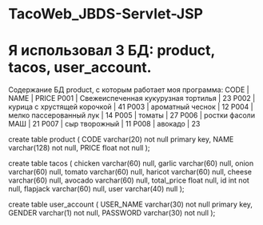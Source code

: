 # TacoWeb_JBDS-Servlet-JSP
# Я использовал 3 БД: product, tacos, user_account.
Содержание БД product, с которым работает моя программа:
CODE | NAME                                |  PRICE
P001 | Свежеиспеченная кукурузная тортилья |  23
P002 | курица с хрустящей корочкой         |  41
P003 | ароматный чеснок                    |  12
P004 | мелко пассерованный лук             |  14
P005 | томаты                              |  27
P006 | ростки фасоли МАШ                   |  21
P007 | сыр творожный                       |  11
P008 | авокадо                             |  23

create table product
(
    CODE  varchar(20)  not null
        primary key,
    NAME  varchar(128) not null,
    PRICE float        not null
);
 
create table tacos
(
    chicken     varchar(60) null,
    garlic      varchar(60) null,
    onion       varchar(60) null,
    tomato      varchar(60) null,
    haricot     varchar(60) null,
    cheese      varchar(60) null,
    avocado     varchar(60) null,
    total_price float       null,
    id          int         not null,
    flapjack    varchar(60) null,
    user        varchar(40) null
);

create table user_account
(
    USER_NAME varchar(30) not null
        primary key,
    GENDER    varchar(1)  not null,
    PASSWORD  varchar(30) not null
);
